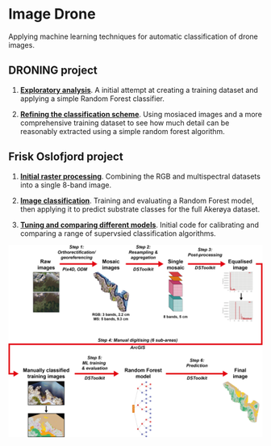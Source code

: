 # Image Drone

Applying machine learning techniques for automatic classification of drone images.

## DRONING project

 1. **[Exploratory analysis](https://nbviewer.jupyter.org/github/JamesSample/image_drone/blob/master/notebooks/drone_ml_image_class.ipynb)**. A initial attempt at creating a training dataset and applying a simple Random Forest classifier.
 
 2. **[Refining the classification scheme](http://nbviewer.jupyter.org/github/JamesSample/image_drone/blob/master/notebooks/drone_ml_janne.ipynb)**. Using mosiaced images and a more comprehensive training dataset to see how much detail can be reasonably extracted using a simple random forest algorithm.

## Frisk Oslofjord project

 1. **[Initial raster processing](https://nbviewer.jupyter.org/github/JamesSample/image_drone/blob/master/notebooks/frisk_oslofjord_raster_proc.ipynb)**. Combining the RGB and multispectral datasets into a single 8-band image.
 
 2. **[Image classification](https://nbviewer.jupyter.org/github/JamesSample/image_drone/blob/master/notebooks/frisk_oslofjord_ml.ipynb)**. Training and evaluating a Random Forest model, then applying it to predict substrate classes for the full Akerøya dataset.
 
 2. **[Tuning and comparing different models](https://nbviewer.jupyter.org/github/JamesSample/image_drone/blob/master/notebooks/frisk_oslofjord_mod_comp.ipynb)**. Initial code for calibrating and comparing a range of supervsied classification algorithms.
 
 <p align="center">
  <img src="/images/data_processing_workflow.png" alt="Frisk Oslofjord workflow" width="800" />
</p>

